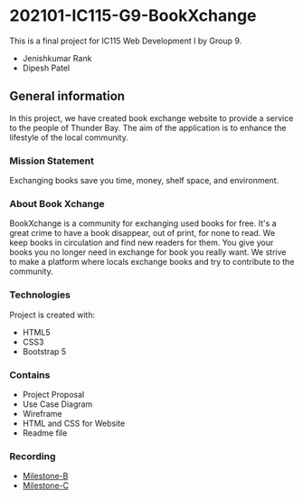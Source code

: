 # 202101-IC115-G9-BookXchange
This is a final project for IC115 Web Development I by Group 9.
* Jenishkumar Rank
* Dipesh Patel

## General information
In this project, we have created book exchange website to provide a service to the people of Thunder Bay. The aim of the application is to enhance the lifestyle of the local community.

### Mission Statement
Exchanging books save you time, money, shelf space, and environment.

### About Book Xchange
BookXchange is a community for exchanging used books for free.
It's a great crime to have a book disappear, out of print, for none to read. We keep books in circulation and find new readers for them. 
You give your books you no longer need in exchange for book you really want. 
We strive to make a platform where locals exchange books and try to contribute to the community.

### Technologies
Project is created with:
* HTML5
* CSS3
* Bootstrap 5

### Contains
* Project Proposal
* Use Case Diagram
* Wireframe
* HTML and CSS for Website
* Readme file

### Recording 
* [Milestone-B](https://youtu.be/0fmo_rpi-tk)
* [Milestone-C](https://youtu.be/ZqpiRq8EeIY)
